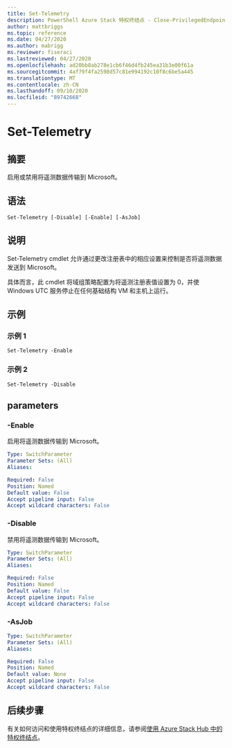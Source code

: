 ```yaml
---
title: Set-Telemetry
description: PowerShell Azure Stack 特权终结点 - Close-PrivilegedEndpoint 参考
author: mattbriggs
ms.topic: reference
ms.date: 04/27/2020
ms.author: mabrigg
ms.reviewer: fiseraci
ms.lastreviewed: 04/27/2020
ms.openlocfilehash: ad20bb8ab278e1cb6f46d4fb245ea31b3e00f61a
ms.sourcegitcommit: 4af79f4fa2598d57c81e994192c10f8c6be5a445
ms.translationtype: MT
ms.contentlocale: zh-CN
ms.lasthandoff: 09/10/2020
ms.locfileid: "89742668"
---
```

# <a name="set-telemetry"></a>Set-Telemetry

## <a name="synopsis"></a>摘要
启用或禁用将遥测数据传输到 Microsoft。

## <a name="syntax"></a>语法

```
Set-Telemetry [-Disable] [-Enable] [-AsJob]
```

## <a name="description"></a>说明
Set-Telemetry cmdlet 允许通过更改注册表中的相应设置来控制是否将遥测数据发送到 Microsoft。

具体而言，此 cmdlet 将域组策略配置为将遥测注册表值设置为 0，并使 Windows UTC 服务停止在任何基础结构 VM 和主机上运行。

## <a name="examples"></a>示例

### <a name="example-1"></a>示例 1
```
Set-Telemetry -Enable
```

### <a name="example-2"></a>示例 2
```
Set-Telemetry -Disable
```

## <a name="parameters"></a>parameters

### <a name="-enable"></a>-Enable
启用将遥测数据传输到 Microsoft。

```yaml
Type: SwitchParameter
Parameter Sets: (All)
Aliases:

Required: False
Position: Named
Default value: False
Accept pipeline input: False
Accept wildcard characters: False
```

### <a name="-disable"></a>-Disable
禁用将遥测数据传输到 Microsoft。

```yaml
Type: SwitchParameter
Parameter Sets: (All)
Aliases:

Required: False
Position: Named
Default value: False
Accept pipeline input: False
Accept wildcard characters: False
```

### <a name="-asjob"></a>-AsJob


```yaml
Type: SwitchParameter
Parameter Sets: (All)
Aliases:

Required: False
Position: Named
Default value: None
Accept pipeline input: False
Accept wildcard characters: False
```

## <a name="next-steps"></a>后续步骤

有关如何访问和使用特权终结点的详细信息，请参阅[使用 Azure Stack Hub 中的特权终结点](../../operator/azure-stack-privileged-endpoint.md)。
